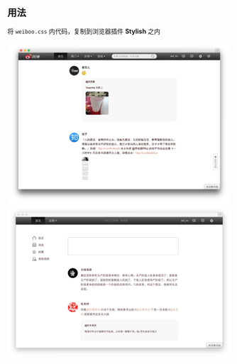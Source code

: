 ## 用法

将 `weiboo.css` 内代码，复制到浏览器插件 **Stylish** 之内

![Screenshot](screenshot.jpg)
![Screenshot](screenshot2.jpg)
